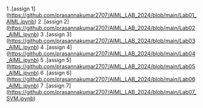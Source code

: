 1 .[assign 1] (https://github.com/prasannakumar2707/AIML_LAB_2024/blob/main/Lab01_AIML.ipynb)
2 .[assign 2] (https://github.com/prasannakumar2707/AIML_LAB_2024/blob/main/Lab02_AIML.ipynb)
3 .[assign 3] (https://github.com/prasannakumar2707/AIML_LAB_2024/blob/main/Lab03_AIML.ipynb)
4 .[assign 4] (https://github.com/prasannakumar2707/AIML_LAB_2024/blob/main/Lab04_AIML.ipynb)
5 .[assign 5] (https://github.com/prasannakumar2707/AIML_LAB_2024/blob/main/Lab05_AIML.ipynb)
6 .[assign 6] (https://github.com/prasannakumar2707/AIML_LAB_2024/blob/main/Lab06_AIML.ipynb)
7 .[assign 7] (https://github.com/prasannakumar2707/AIML_LAB_2024/blob/main/Lab07_SVM.ipynb)
